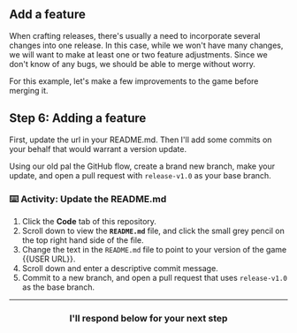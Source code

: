 ## Add a feature

When crafting releases, there's usually a need to incorporate several changes into one release. In this case, while we won't have many changes, we will want to make at least one or two feature adjustments. Since we don't know of any bugs, we should be able to merge without worry.

For this example, let's make a few improvements to the game before merging it.

## Step 6: Adding a feature 

First, update the url in your README.md. Then I'll add some commits on your behalf that would warrant a version update.

Using our old pal the GitHub flow, create a brand new branch, make your update, and open a pull request with `release-v1.0` as your base branch.

### :keyboard: Activity: Update the README.md

1. Click the **Code** tab of this repository.
1. Scroll down to view the **`README.md`** file, and click the small grey pencil on the top right hand side of the file.
1. Change the text in the `README.md` file to point to your version of the game {{USER URL}}.
1. Scroll down and enter a descriptive commit message.
1. Commit to a new branch, and open a pull request that uses `release-v1.0` as the base branch.

<hr>
<h3 align="center">I'll respond below for your next step</h3>
